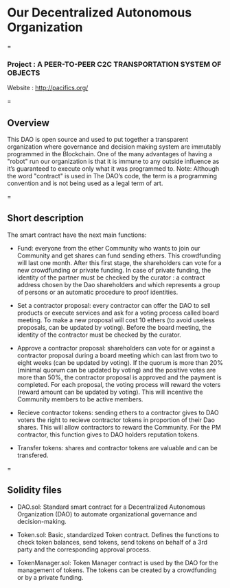 # Our Decentralized Autonomous Organization

=

### Project : A PEER-TO-PEER C2C TRANSPORTATION SYSTEM OF OBJECTS

Website : http://pacifics.org/

=

## Overview
This DAO is open source and used to put together a transparent organization where governance and decision making system are immutably programmed in the Blockchain. One of the many advantages of having a "robot" run our organization is that it is immune to any outside influence as it’s guaranteed to execute only what it was programmed to. 
Note: Although the word "contract" is used in The DAO’s code, the term is a programming convention and is not being used as a legal term of art. 

=

## Short description
The smart contract have the next main functions: 

 - Fund: everyone from the ether Community who wants to join our Community and get shares can fund sending ethers. This crowdfunding will last one month. After this first stage, the shareholders can vote for a new crowdfunding or private funding. In case of private funding, the identity of the partner must be checked by the curator : a contract address chosen by the Dao shareholders and which represents a group of persons or an automatic procedure to proof identities.

 - Set a contractor proposal: every contractor can offer the DAO to sell products or execute services and ask for a voting process called board meeting. To make a new proposal will cost 10 ethers (to avoid useless proposals, can be updated by voting). Before the board meeting, the identity of the contractor must be checked by the curator.

 - Approve a contractor proposal: shareholders can vote for or against a contractor proposal during a board meeting which can last from two to eight weeks (can be updated by voting). If the quorum is more than 20% (minimal quorum can be updated by voting) and the positive votes are more than 50%, the contractor proposal is approved and the payment is completed. For each proposal, the voting process will reward the voters (reward amount can be updated by voting). This will incentive the Community members to be active members. 

 - Recieve contractor tokens: sending ethers to a contractor gives to DAO voters the right to recieve contractor tokens in proportion of their Dao shares. This will allow contractors to reward the Community. For the PM contractor, this function gives to DAO holders reputation tokens. 

- Transfer tokens: shares and contractor tokens are valuable and can be transfered.

=

## Solidity files

- DAO.sol:
Standard smart contract for a Decentralized Autonomous Organization (DAO) to automate organizational governance and decision-making.

- Token.sol:
Basic, standardized Token contract. Defines the functions to check token balances, send tokens, send tokens on behalf of a 3rd party and the corresponding approval process.

- TokenManager.sol:
Token Manager contract is used by the DAO for the management of tokens. The tokens can be created by a crowdfunding or by a private funding.
